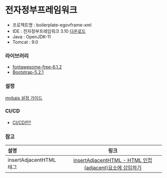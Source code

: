 # 전자정부프레임워크
* 프로젝트명 : boilerplate-egovframe-xml
* IDE : 전자정부프레임워크 3.10 [다운로드](https://www.egovframe.go.kr/home/sub.do?menuNo=41)
* Java : OpenJDK-11
* Tomcat : 9.0

### 라이브러리
* [fontawesome-free-6.1.2](https://fontawesome.com/start)
* [Bootstrap-5.2.1](https://getbootstrap.com/docs/5.2/getting-started/download/)

### 설정
[mybais 설정 가이드](https://www.egovframe.go.kr/wiki/doku.php?id=egovframework:rte2:psl:dataaccess:mybatisguide)

### CI/CD
* [CI/CD란?](https://seosh817.tistory.com/104)

### 참고
|                   설명              |                                           링크                                                    |
|:-----------------------------------|:-------------------------------------------------------------------------------------------------:|
|      insertAdjacentHTML 태그       |        [insertAdjacentHTML - HTML 인접(adjacent)요소에 삽입하기](https://webclub.tistory.com/535)    |
